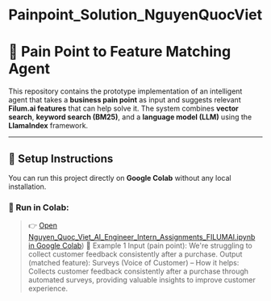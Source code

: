 # Painpoint_Solution_NguyenQuocViet
# 🧠 Pain Point to Feature Matching Agent

This repository contains the prototype implementation of an intelligent agent that takes a **business pain point** as input and suggests relevant **Filum.ai features** that can help solve it. The system combines **vector search**, **keyword search (BM25)**, and a **language model (LLM)** using the **LlamaIndex** framework.

---


## 🚀 Setup Instructions

You can run this project directly on **Google Colab** without any local installation.

### 🔗 Run in Colab:

> 👉 [Open Nguyen_Quoc_Viet_AI_Engineer_Intern_Assignments_FILUMAI.ipynb in Google Colab](https://colab.research.google.com/drive/1Na0FTwjgBIs-um-EGQL8tbGRVVcp5lyq?usp=sharing))
🔹 Example 1
> Input (pain point): We're struggling to collect customer feedback consistently after a purchase.
> Output (matched feature): Surveys (Voice of Customer) – How it helps: Collects customer feedback consistently after a purchase through automated surveys, providing valuable insights to improve customer experience.

